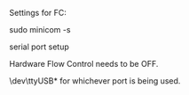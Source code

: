 Settings for FC:

  sudo minicom -s
  
  serial port setup
  
  Hardware Flow Control needs to be OFF.
  
  \dev\ttyUSB* for whichever port is being used. 
